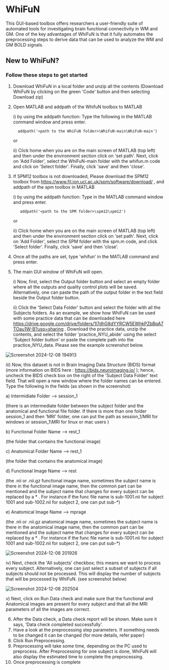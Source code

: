 # WhiFuN
This GUI-based toolbox offers researchers a user-friendly suite of automated tools for investigating brain functional connectivity in WM and GM. One of the key advantages of WhiFuN is that it fully automates the preprocessing steps to derive data that can be used to analyze the WM and GM BOLD signals.

## New to WhiFuN? 
### Follow these steps to get started

1) Download WhiFuN in a local folder and unzip all the contents (Download WhiFuN by clicking on the green 'Code' button and then selecting Download zip)
2) Open MATLAB and addpath of the WhifuN toolbox to MATLAB
   
     i) by using the addpath function: Type the following in the MATLAB command window and press enter.
   
         addpath('<path to the WhiFuN folder>\WhiFuN-main\WhiFuN-main')  
   
   or
   
     ii) Click home when you are on the main screen of MATLAB (top left) and then under the environment section click on 'set path'. Next, click on 'Add Folder', select the WhiFuN-main folder with the whifun.m code and click on 'Select folder'. Finally, click 'save' and then 'close'.

4) If SPM12 toolbox is not downloaded, Please download the SPM12 toolbox from https://www.fil.ion.ucl.ac.uk/spm/software/download/ , and addpath of the spm toolbox in MATLAB
   
     i) by using the addpath function: Type in the MATLAB command window and press enter.

          addpath('<path to the SPM folder>\spm12\spm12') 
   
   or
   
     ii) Click home when you are on the main screen of MATLAB (top left) and then under the environment section click on 'set path'. Next, click on 'Add Folder', select the SPM folder with the spm.m code, and click 'Select folder'. Finally, click 'save' and then 'close'.

6) Once all the paths are set, type 'whifun' in the MATLAB command and press enter.
7) The main GUI window of WhiFuN will open.

   i) Now, first, select the Output folder button and select an empty folder where all the outputs and quality control plots will be saved. Alternatively, one can paste the path of the output folder in the text field beside the Output folder button.

   ii) Click the 'Select Data Folder' button and select the folder with all the Subjects folders. As an example, we show how WhiFuN can be used with some practice data that can be downloaded here https://drive.google.com/drive/folders/1l7dhG8dYYRCW5EWhkPZbBpA7TOau1W-B?usp=sharing . Download the practice data, unzip the contents, and select the folder 'practice_NYU_abide' using the select 'Subject folder button' or paste the complete path into the practice_NYU_data. Please see the example screenshot below.
    
![Screenshot 2024-12-08 194913](https://github.com/user-attachments/assets/242c7345-dbd2-45ab-9fd7-e5ecc720d757)

   iii) Now, this dataset is not in Brain Imaging Data Structure (BIDS) format (more information on BIDS here : https://bids.neuroimaging.io/ ); hence, uncheck the BIDS check box on the right of the 'Subject Data Folder' text field. That will open a new window where the folder names can be entered. Type the following in the fields  (as shown in the screenshot)

   a) Intermidiate Folder --> session_1 
   
   (there is an intermediate folder between the subject folder and the anatomical and functional file folder. If there is more than one folder session_1 and then 'MRI' folder, one can put the path as session_1/MRI for windows or session_1\MRI for linux or mac users )

   b) Functional Folder Name --> rest_1

   (the folder that contains the functional image)

   c) Anatomical Folder Name --> rest_1

   (the folder that contains the anatomical image)
   
   d) Functional Image Name --> rest

   (the .nii or .nii.gz functional image name, sometimes the subject name is there in the functional image name, then the common part can be mentioned and the subject name that changes for every subject can be replaced by a * . For instance if the func file name is sub-1001.nii for subject 1001 and sub-1002.nii for subject 2, one can put sub-*)
   
   e) Anatomical Image Name --> mprage

   (the .nii or .nii.gz anatomical image name, sometimes the subject name is there in the anatomical image name, then the common part can be mentioned and the subject name that changes for every subject can be replaced by a * . For instance if the func file name is sub-1001.nii for subject 1001 and sub-1002.nii for subject 2, one can put sub-*)
         
![Screenshot 2024-12-08 201926](https://github.com/user-attachments/assets/64f6c251-aa94-462a-b15b-766ea4261269)

   iv) Next, check the 'All subjects' checkbox; this means we want to process every subject. Alternatively, one can just select a subset of subjects if all subjects should not be processed. This will display the number of subjects that will be processed by WhiFuN. (see screenshot below)

   ![Screenshot 2024-12-08 202504](https://github.com/user-attachments/assets/e4982c4d-cade-406c-bd22-c28bf8abcd6b)

   v) Next, click on Run Data check and make sure that the functional and Anatomical images are present for every subject and that all the MRI parameters of all the images are correct.

6) After the Data check, a Data check report will be shown. Make sure it says, 'Data check completed successfully'.
7) Have a look at the preprocessing step parameters. If something needs to be changed it can be changed (for more details, refer paper)
9) Click Run Preprocessing.
10) Preprocessing will take some time, depending on the PC used to preprocess. After Preprocessing for one subject is done, WhiFuN will also display the estimated time to complete the preprocessing.
11) Once preprocessing is  complete 

